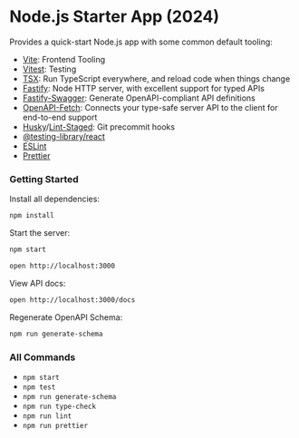 # Node.js Starter App (2024)

Provides a quick-start Node.js app with some common default tooling:

- [Vite](https://vitejs.dev/): Frontend Tooling
- [Vitest](https://vitest.dev): Testing
- [TSX](https://tsx.is/): Run TypeScript everywhere, and reload code when things change
- [Fastify](https://fastify.dev/): Node HTTP server, with excellent support for typed APIs
- [Fastify-Swagger](https://github.com/fastify/fastify-swagger): Generate OpenAPI-compliant API definitions
- [OpenAPI-Fetch](https://openapi-ts.dev/openapi-fetch/): Connects your type-safe server API to the client for end-to-end support
- [Husky](https://github.com/typicode/husky)/[Lint-Staged](https://github.com/lint-staged/lint-staged): Git precommit hooks
- [@testing-library/react](https://testing-library.com/docs/react-testing-library)
- [ESLint](https://eslint.org/)
- [Prettier](https://prettier.io/)

### Getting Started

Install all dependencies:

```bash
npm install
```

Start the server:

```bash
npm start

open http://localhost:3000
```

View API docs:

```bash
open http://localhost:3000/docs
```

Regenerate OpenAPI Schema:

```bash
npm run generate-schema
```

### All Commands

- `npm start`
- `npm test`
- `npm run generate-schema`
- `npm run type-check`
- `npm run lint`
- `npm run prettier`

```

```
